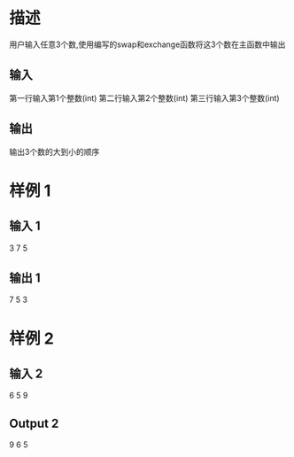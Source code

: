 # 描述
用户输入任意3个数,使用编写的swap和exchange函数将这3个数在主函数中输出

## 输入
第一行输入第1个整数(int)
第二行输入第2个整数(int)
第三行输入第3个整数(int)

## 输出
输出3个数的大到小的顺序

# 样例 1

## 输入 1
3
7
5

## 输出 1
7 5 3

# 样例 2

## 输入 2
6
5
9

## Output 2
9 6 5
